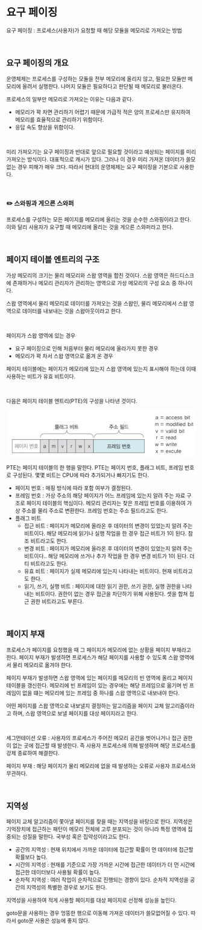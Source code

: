 # 요구 페이징

요구 페이징 : 프로세스(사용자)가 요청할 때 해당 모듈을 메모리로 가져오는 방법

<br>



## 요구 페이징의 개요

운영체제는 프로세스를 구성하는 모듈을 전부 메모리에 올리지 않고, 필요한 모듈만 메모리에 올려서 실행한다. 나머지 모듈은 필요하다고 판단될 때 메모리로 불러온다. 

프로세스의 일부만 메모리로 가져오는 이유는 다음과 같다.

- 메모리가 꽉 차면 관리하기 어렵기 때문에 가급적 적은 양의 프로세스만 유지하여 메모리를 효율적으로 관리하기 위함이다.
- 응답 속도 향상을 위함이다.

<br>



미리 가져오기는 요구 페이징과 반대로 앞으로 필요할 것이라고 예상되는 페이지를 미리 가져오는 방식이다. 대표적으로 캐시가 있다. 그러나 이 경우 미리 가져온 데이터가 쓸모없는 경우 피해가 매우 크다. 따라서 현대의 운영체제는 요구 페이징을 기본으로 사용한다.

<br>



### :pencil2: 스와핑과 게으른 스와퍼

프로세스를 구성하는 모든 페이지를 메모리에 올리는 것을 순수한 스와핑이라고 한다. 이와 달리 사용자가 요구할 때 메모리에 올리는 것을 게으른 스와퍼라고 한다.

<br>



## 페이지 테이블 엔트리의 구조

가상 메모리의 크기는 물리 메모리와 스왑 영역을 합친 것이다. 스왑 영역은 하드디스크에 존재하거나 메모리 관리자가 관리하는 영역으로 가상 메모리의 구성 요소 중 하나이다.

스왑 영역에서 물리 메모리로 데이터를 가져오는 것을 스왑인, 물리 메모리에서 스왑 영역으로 데이터를 내보내는 것을 스왑아웃이라고 한다.

<br>



페이지가 스왑 영역에 있는 경우

- 요구 페이징으로 인해 처음부터 물리 메모리에 올라가지 못한 경우
- 메모리가 꽉 차서 스왑 영역으로 옮겨 온 경우

페이지 테이블에는 페이지가 메모리에 있는지 스왑 영역에 있는지 표시해야 하는데 이때 사용하는 비트가 유효 비트이다.

<br>



다음은 페이지 테이블 엔트리(PTE)의 구성을 나타낸 것이다.

![페이지 테이블 엔트리의 구성](https://github.com/summer-root/OS-study/blob/main/NEH/CHAPTER%2009%20%EA%B0%80%EC%83%81%20%EB%A9%94%EB%AA%A8%EB%A6%AC%20%EA%B4%80%EB%A6%AC/%EC%82%AC%EC%A7%84%20%EC%B2%A8%EB%B6%80/%ED%8E%98%EC%9D%B4%EC%A7%80%20%ED%85%8C%EC%9D%B4%EB%B8%94%20%EC%97%94%ED%8A%B8%EB%A6%AC%EC%9D%98%20%EA%B5%AC%EC%84%B1.png)

PTE는 페이지 테이블의 한 행을 말한다. PTE는 페이지 번호, 플래그 비트, 프레임 번호로 구성된다. 몇몇 비트는 CPU에 따라 추가되거나 빠지기도 한다.

- 페이지 번호 :  매핑 방식에 따라 포함 여부가 결정된다.
- 프레임 번호 : 가상 주소의 해당 페이지가 어느 프레임에 있는지 알려 주는 자료 구조로 페이지 테이블의 핵심이다. 메모리 관리자는 찾은 프레임 번호를 이용하여 가상 주소를 물리 주소로 변환한다. 프레임 번호는 주소 필드라고도 한다. 
- 플래그 비트
  - 접근 비트 : 페이지가 메모리에 올라온 후 데이터의 변경이 있었는지 알려 주는 비트이다. 해당 메모리에 읽기나 실행 작업을 한 경우 접근 비트가 1이 된다. 참조 비트라고도 한다.
  - 변경 비트 : 페이지가 메모리에 올라온 후 데이터의 변경이 있었는지 알려 주는 비트이다.. 해당 메모리에 쓰거나 추가 작업을 한 경우 변경 비트가 1이 된다. 더티 비트라고도 한다.
  - 유효 비트 : 페이지가 실제 메모리에 있는지 나타내는 비트이다. 현재 비트라고도 한다.
  - 읽기, 쓰기, 실행 비트 : 페이지에 대한 읽기 권한, 쓰기 권한, 실행 권한을 나타내는 비트이다. 권한이 없는 경우 접근을 차단하기 위해 사용된다. 셋을 합쳐 접근 권한 비트라고도 부른다. 

<br>



## 페이지 부재

프로세스가 페이지를 요청했을 때 그 페이지가 메모리에 없는 상황을 페이지 부재라고 한다. 페이지 부재가 발생하면 프로세스가 해당 페이지를 사용할 수 있도록 스왑 영역에서 물리 메모리로 옮겨야 한다.

페이지 부재가 발생하면 스왑 영역에 있는 페이지를 메모리의 빈 영역에 올리고 페이지 테이블을 갱신한다. 메모리에 빈 프레임이 있는 경우에는 해당 프레임으로 옮기며 빈 프레임이 없을 떄는 메모리에 있는 프레임 중 하나를 스왑 영역으로 내보내야 한다. 

어떤 페이지를 스왑 영역으로 내보낼지 결정하는 알고리즘을 페이지 교체 알고리즘이라고 하며, 스왑 영역으로 보낼 페이지를 대상 페이지라고 한다.

<br>



세그먼테이션 오류 : 사용자의 프로세스가 주어진 메모리 공간을 벗어나거나 접근 권한이 없는 곳에 접근할 때 발생한다. 즉 사용자 프로세스에 의해 발생하며 해당 프로세스를 강제 종료하여 해결한다.

페이지 부재 : 해당 페이지가 물리 메모리에 없을 때 발생하는 오류로 사용자 프로세스와 무관하다.

<br>



## 지역성

페이지 교체 알고리즘이 쫓아낼 페이지를 찾을 때는 지역성을 바탕으로 한다. 지역성은 기억장치에 접근하는 패턴이 메모리 전체에 고루 분포되는 것이 아니라 특정 영역에 집중되는 성질을 말한다. 국부성 혹은 집약성이라고도 한다.

- 공간의 지역성 : 현재 위치에서 가까운 데이터에 접근할 확률이 먼 데이터에 접근할 확률보다 높다.
- 시간의 지역성 : 현재를 기준으로 가장 가까운 시간에 접근한 데이터가 더 먼 시간에 접근한 데이터보다 사용될 확률이 높다.
- 순차적 지역성 : 여러 작업이 순차적으로 진행되는 경향이 있다. 순차적 지역성을 공간의 지역성의 특별한 경우로 보기도 한다.

지역성을 사용하여 적게 사용할 페이지를 대상 페이지로 선정해 성능을 높인다. 

goto문을 사용하는 경우 엉뚱한 행으로 이동해 가져온 데이터가 쓸모없어질 수 있다. 따라서 goto문 사용은 성능에 좋지 않다.


